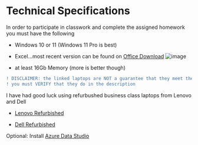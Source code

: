 # Technical Specifications

In order to participate in classwork and complete the assigned homework you must have the following

- Windows 10 or 11 (Windows 11 Pro is best)

- Excel...most recent version can be found on [Office Download](https://portal.office.com/)
![image](https://github.com/user-attachments/assets/e4ee110d-ad52-49e2-b6a4-d93bbe802f7b)


- at least 16Gb Memory (more is better though)

```diff
! DISCLAIMER: the linked laptops are NOT a guarantee that they meet the specifications
! you must VERIFY that they do in the description
```

I have had good luck using refurbushed business class laptops from Lenovo and Dell

- [Lenovo Refurbished](https://www.lenovo.com/us/outletus/en/business-laptops/?visibleDatas=704%3A16%2520GB%3B993%3AWork%3B992%3ATraditional%2520Laptops)

- [Dell Refurbished](https://outlet.us.dell.com/ARBOnlineSales/Online/InventorySearch.aspx?c=us&cs=28&l=en&s=dfb&brandid=2801&sign=bnBYA0tousJ0J3I4SO0lLzZs55m78B7NewjWtvAY2cul8AtYdkDY0zgDQfd3axB45CLcZBVZnE21kSWb0grH7S%2f9fAgOScEQXSMYDx8jWQxe6jtr7Gm3BOXIsu64FOmSY%2bH4ffbUPjjT%2f3bryETf3P7ZssdtDpuiT6v566e9tbjHTXVVDWBKVHnf9W1qZ1lxW7XoqNM8GnAc56eHod%2bmidEk5pflpScFTjGME1E1PzvJtp4Pp%2fHzGTTvBM1IdLCslxef9uZeni%2fCfMvCgXiTneWlRis799j0Nf7Bdf93wdRYp3%2f73g%2fgcDzZOxtzmIe%2bKEpqkLVxw0DLuVO2vNk7PYz4GIu%2fKTXTsFXtBnxKLuW8G3mCk7WUqqAS4tXEuBt4)



Optional: Install [Azure Data Studio](https://learn.microsoft.com/en-us/azure-data-studio/download-azure-data-studio?tabs=win-install%2Cwin-user-install%2Credhat-install%2Cwindows-uninstall%2Credhat-uninstall#download-azure-data-studio)
